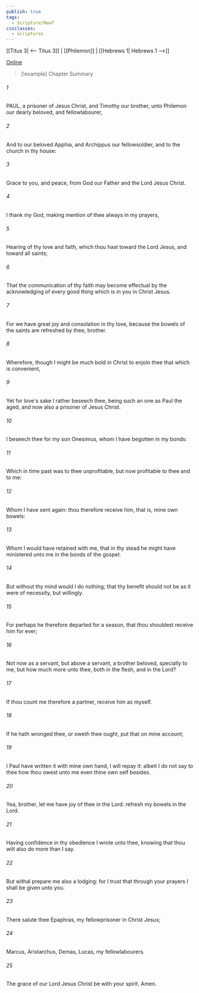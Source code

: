 ```yaml
---
publish: true
tags:
  - Scripture/NewT
cssclasses:
  - scriptures
---
```

[[Titus 3| <-- Titus 3]] | [[Philemon]] | [[Hebrews 1| Hebrews 1 -->]]

[Online](https://churchofjesuschrist.org/study/scriptures/nt/philem/1?lang=eng)

>[!example] Chapter Summary
>
###### 1
PAUL, a prisoner of Jesus Christ, and Timothy our brother, unto Philemon our dearly beloved, and fellowlabourer,
###### 2
And to our beloved Apphia, and Archippus our fellowsoldier, and to the church in thy house:
###### 3
Grace to you, and peace, from God our Father and the Lord Jesus Christ.
###### 4
I thank my God, making mention of thee always in my prayers,
###### 5
Hearing of thy love and faith, which thou hast toward the Lord Jesus, and toward all saints;
###### 6
That the communication of thy faith may become effectual by the acknowledging of every good thing which is in you in Christ Jesus.
###### 7
For we have great joy and consolation in thy love, because the bowels of the saints are refreshed by thee, brother.
###### 8
Wherefore, though I might be much bold in Christ to enjoin thee that which is convenient,
###### 9
Yet for love's sake I rather beseech thee, being such an one as Paul the aged, and now also a prisoner of Jesus Christ.
###### 10
I beseech thee for my son Onesimus, whom I have begotten in my bonds:
###### 11
Which in time past was to thee unprofitable, but now profitable to thee and to me:
###### 12
Whom I have sent again: thou therefore receive him, that is, mine own bowels:
###### 13
Whom I would have retained with me, that in thy stead he might have ministered unto me in the bonds of the gospel:
###### 14
But without thy mind would I do nothing; that thy benefit should not be as it were of necessity, but willingly.
###### 15
For perhaps he therefore departed for a season, that thou shouldest receive him for ever;
###### 16
Not now as a servant, but above a servant, a brother beloved, specially to me, but how much more unto thee, both in the flesh, and in the Lord?
###### 17
If thou count me therefore a partner, receive him as myself.
###### 18
If he hath wronged thee, or oweth thee ought, put that on mine account;
###### 19
I Paul have written it with mine own hand, I will repay it: albeit I do not say to thee how thou owest unto me even thine own self besides.
###### 20
Yea, brother, let me have joy of thee in the Lord: refresh my bowels in the Lord.
###### 21
Having confidence in thy obedience I wrote unto thee, knowing that thou wilt also do more than I say.
###### 22
But withal prepare me also a lodging: for I trust that through your prayers I shall be given unto you.
###### 23
There salute thee Epaphras, my fellowprisoner in Christ Jesus;
###### 24
Marcus, Aristarchus, Demas, Lucas, my fellowlabourers.
###### 25
The grace of our Lord Jesus Christ be with your spirit. Amen.



